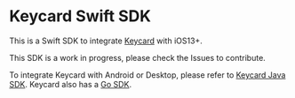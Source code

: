 # Keycard Swift SDK 

This is a Swift SDK to integrate [Keycard](https://github.com/status-im/status-keycard) with iOS13+.

This SDK is a work in progress, please check the Issues to contribute.

To integrate Keycard with Android or Desktop, please refer to [Keycard Java SDK](https://github.com/status-im/status-keycard-java). Keycard also has a [Go SDK](https://github.com/status-im/keycard-go/).
